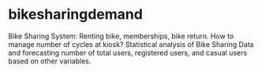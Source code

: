 # bikesharingdemand
Bike Sharing System: Renting bike, memberships, bike return. How to manage number of cycles at kiosk?  Statistical analysis of Bike Sharing Data and forecasting number of total users, registered users, and casual users based on other variables.
